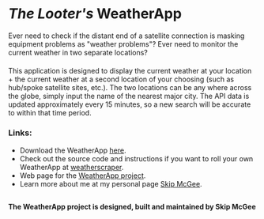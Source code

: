 # *The Looter's* WeatherApp
Ever need to check if the distant end of a satellite connection is masking equipment problems as "weather problems"? Ever need to monitor the current weather in two separate locations?
####
This application is designed to display the current weather at your location + the current weather at a second location of your choosing (such as hub/spoke satellite sites, etc.). The two locations can be any where across the globe, simply input the name of the nearest major city. The API data is updated approximately every 15 minutes, so a new search will be accurate to within that time period.
####
### Links:
- Download the WeatherApp [here](https://github.com/skipmcgee/WeatherApp/tree/main/download).
- Check out the source code and instructions if you want to roll your own WeatherApp at [weatherscraper](https://github.com/skipmcgee/weatherscraper).
- Web page for the [WeatherApp project](https://skipmcgee.github.io/WeatherApp/).
- Learn more about me at my personal page [Skip McGee](https://skipmcgee.github.io).
##
#### The WeatherApp project is designed, built and maintained by Skip McGee
